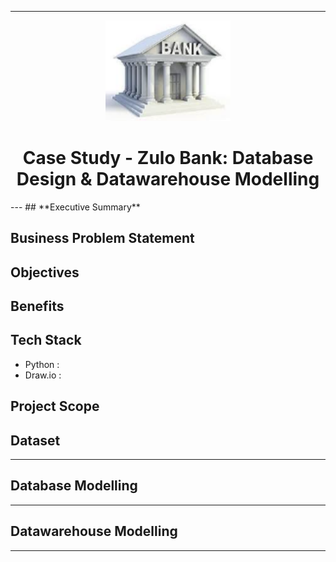
---
<p align="center">
  <img src="../assets/banklogo.png" alt="Bank Logo" width="200"/>
<h1 align="center"><strong>Case Study - Zulo Bank: Database Design & Datawarehouse Modelling</strong></h1>
---
## **Executive Summary**


## **Business Problem Statement**


## **Objectives**


## **Benefits**


## **Tech Stack**
- Python : 
- Draw.io :

## **Project Scope**


## **Dataset**

---

## **Database Modelling**


---

## **Datawarehouse Modelling**


---
